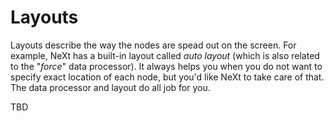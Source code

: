 # Layouts
Layouts describe the way the nodes are spead out on the screen. For example, NeXt has a built-in layout called *auto layout* (which is also related to the "*force*" data processor). It always helps you when you do not want to specify exact location of each node, but you'd like NeXt to take care of that. The data processor and layout do all job for you.

TBD
